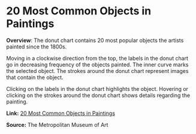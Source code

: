 # 20 Most Common Objects in Paintings

**Overview**: The donut chart contains 20 most popular objects the artists painted since the 1800s. 

Moving in a clockwise direction from the top, the labels in the donut chart go in decreasing frequency of the objects painted. The inner curve marks the selected object. The strokes around the donut chart represent images that contain the object.

Clicking on the labels in the donut chart highlights the object. Hovering or clicking on the strokes around the donut chart shows details regarding the painting.

**Link:** [20 Most Common Objects in Paintings](https://aishwaryamsk.github.io/top20ObjectsInPaintings/the_met.html) 

**Source:** The Metropolitan Museum of Art
